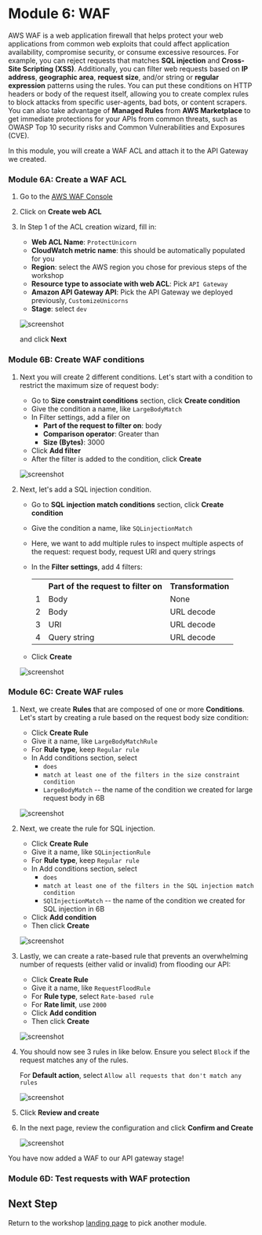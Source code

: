 # Module 6: WAF 

AWS WAF is a web application firewall that helps protect your web applications from common web exploits that could affect application availability, compromise security, or consume excessive resources. For example, you can reject requests that matches **SQL injection** and **Cross-Site Scripting (XSS)**. Additionally, you can filter web requests based on **IP address**, **geographic area**, **request size**, and/or string or **regular expression** patterns using the rules. You can put these conditions on HTTP headers or body of the request itself, allowing you to create complex rules to block attacks from specific user-agents, bad bots, or content scrapers. You can also take advantage of **Managed Rules** from **AWS Marketplace** to get immediate protections for your APIs from common threats, such as OWASP Top 10 security risks and Common Vulnerabilities and Exposures (CVE).


In this module, you will create a WAF ACL and attach it to the API Gateway we created.

### Module 6A: Create a WAF ACL 

1. Go to the [AWS WAF Console](https://console.aws.amazon.com/waf/home)

1. Click on **Create web ACL**

1. In Step 1 of the ACL creation wizard, fill in:

	* **Web ACL Name**: `ProtectUnicorn`
	* **CloudWatch metric name**: this should be automatically populated for you
	* **Region**: select the AWS region you chose for previous steps of the workshop
	* **Resource type to associate with web ACL**: Pick `API Gateway`
	* **Amazon API Gateway API**: Pick the API Gateway we deployed previously, `CustomizeUnicorns`
	* **Stage**: select `dev`

	![screenshot](images/web-acl-name.png)
	
	and click **Next**

### Module 6B: Create WAF conditions

1. Next you will create 2 different conditions. Let's start with a condition to restrict the maximum size of request body: 

	* Go to **Size constraint conditions** section, click **Create condition**
	* Give the condition a name, like `LargeBodyMatch`
	* In Filter settings, add a filer on 
		*  	**Part of the request to filter on**: body
		*  **Comparison operator**: Greater than
		*  **Size (Bytes)**: 3000
	* Click **Add filter**  
	* After the filter is added to the condition, click **Create**

	![screenshot](images/large-body-condition.png)
	

1. Next, let's add a SQL injection condition. 

	* Go to **SQL injection match conditions** section, click **Create condition**
	* Give the condition a name, like `SQLinjectionMatch`
	* Here, we want to add multiple rules to inspect multiple aspects of the request: request body, request URI and query strings 
	* In the **Filter settings**, add 4 filters:

		<table>
		  <tr>
		    <th></th>
		    <th>Part of the request to filter on</th>
		    <th>Transformation</th>
		  </tr>
		  <tr>
		    <td>1</td>
		    <td>Body</td>
		    <td>None</td>
		  </tr>
		  <tr>
		    <td>2</td>
		    <td>Body</td>
		    <td>URL decode</td>
		  </tr>
		  <tr>
		    <td>3</td>
		    <td>URI</td>
		    <td>URL decode</td>
		  </tr>
		  <tr>
		    <td>4</td>
		    <td>Query string</td>
		    <td>URL decode</td>
		  </tr>
		</table>
	* Click **Create**
	
	![screenshot](images/sql-condition.png)

### Module 6C: Create WAF rules


1.  Next, we create **Rules** that are composed of one or more **Conditions**. Let's start by creating a rule based on the request body size condition:

	* Click **Create Rule** 
	* Give it a name, like `LargeBodyMatchRule`
	* For 	**Rule type**, keep `Regular rule`
	* In Add conditions section, select 
		* 	`does`
		*  `match at least one of the filters in the size constraint condition `
		*  `LargeBodyMatch`  -- the name of the condition we created for large request body in 6B 


	![screenshot](images/large-body-rule.png)
	
1. Next, we create the rule for SQL injection. 

	* Click **Create Rule** 
	* Give it a name, like `SQLinjectionRule`
	* For **Rule type**, keep `Regular rule`
	* In Add conditions section, select 
		* 	`does`
		*  `match at least one of the filters in the SQL injection match condition `
		*  `SQlInjectionMatch`  -- the name of the condition we created for SQL injection in 6B 
	*  Click **Add condition** 
	*  Then click **Create**

	![screenshot](images/sql-rule.png)

1. Lastly, we can create a rate-based rule that prevents an overwhelming number of requests (either valid or invalid) from flooding our API:

	* Click **Create Rule** 
	* Give it a name, like `RequestFloodRule`
	* For **Rule type**, select `Rate-based rule`
	* For **Rate limit**, use `2000` 
	*  Click **Add condition** 
	*  Then click **Create**

	![screenshot](images/request-flood-rule.png)
	
1. You should now see 3 rules in like below. Ensure you select `Block` if the request matches any of the rules. 
 
	For **Default action**, select `Allow all requests that don't match any rules`

	![screenshot](images/list-rules.png)

1. Click **Review and create** 

1. In the next page, review the configuration and click **Confirm and Create** 	
	
	![screenshot](images/review-acl.png)

You have now added a WAF to our API gateway stage! 

### Module 6D: Test requests with WAF protection 

## Next Step 

Return to the workshop [landing page](../../README.md) to pick another module.
